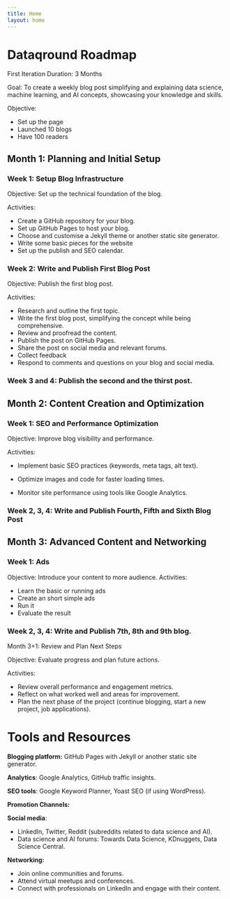 ```yaml
---
title: Home
layout: home
---
```


# Dataqround Roadmap

First Iteration Duration: 3 Months

Goal: To create a weekly blog post simplifying and explaining data science, machine learning, and AI concepts, showcasing your knowledge and skills.

Objective: 

- Set up the page
- Launched 10 blogs
- Have 100 readers

## Month 1: Planning and Initial Setup

### Week 1: Setup Blog Infrastructure

Objective: Set up the technical foundation of the blog.

Activities:

- Create a GitHub repository for your blog.
- Set up GitHub Pages to host your blog.
- Choose and customise a Jekyll theme or another static site generator.
- Write some basic pieces for the website
- Set up the publish and SEO calendar.

### Week 2: Write and Publish First Blog Post

Objective: Publish the first blog post.

Activities:

- Research and outline the first topic.
- Write the first blog post, simplifying the concept while being comprehensive.
- Review and proofread the content.
- Publish the post on GitHub Pages.
- Share the post on social media and relevant forums.
- Collect feedback
- Respond to comments and questions on your blog and social media.

### Week 3 and 4: Publish the second and the thirst post.

## Month 2: Content Creation and Optimization

### Week 1: SEO and Performance Optimization

Objective: Improve blog visibility and performance.

Activities:  

- Implement basic SEO practices (keywords, meta tags, alt text).  

- Optimize images and code for faster loading times.  

- Monitor site performance using tools like Google Analytics.

### Week 2, 3, 4: Write and Publish Fourth, Fifth and Sixth Blog Post

## Month 3: Advanced Content and Networking

### Week 1: Ads

Objective: Introduce your content to more audience.
Activities:

- Learn the basic or running ads
- Create an short simple ads
- Run it
- Evaluate the result

### Week 2, 3, 4: Write and Publish 7th, 8th and 9th blog.

Month 3+1: Review and Plan Next Steps

Objective: Evaluate progress and plan future actions.

Activities:

- Review overall performance and engagement metrics.
- Reflect on what worked well and areas for improvement.
- Plan the next phase of the project (continue blogging, start a new project, job applications).

# Tools and Resources

**Blogging platform:** GitHub Pages with Jekyll or another static site generator. 

**Analytics**: Google Analytics, GitHub traffic insights.  

**SEO tools**: Google Keyword Planner, Yoast SEO (if using WordPress).

**Promotion Channels:**

**Social media**: 

- LinkedIn, Twitter, Reddit (subreddits related to data science and AI).
- Data science and AI forums: Towards Data Science, KDnuggets, Data Science Central.

**Networking:**

- Join online communities and forums.
- Attend virtual meetups and conferences.
- Connect with professionals on LinkedIn and engage with their content.
